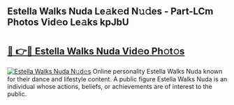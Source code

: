 ## Estella Walks Nuda Le𝚊k𝚎d N𝚞𝚍es - Part-LCm Photos Vid𝚎o Le𝚊ks kpJbU

# <h2><a href="http://fbbqwa.evod.top/?m=Estella+Walks+Nuda">🔗 👉🔴 Estella Walks Nuda Vid𝚎o Ph𝚘t𝚘s</a></h2>

[![Estella Walks Nuda N𝚞d𝚎s](https://i.imgur.com/8V9OHl7.gif)](http://fbbqwa.evod.top/?m=Estella+Walks+Nuda)
Online personality Estella Walks Nuda known for their dance and lifestyle content. A public figure Estella Walks Nuda is an individual whose actions, beliefs, or achievements are of interest to the public. 
